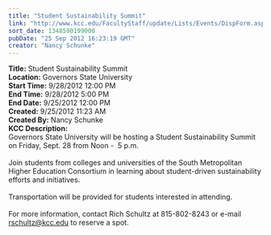 ```yaml
---
title: "Student Sustainability Summit"
link: "http://www.kcc.edu/FacultyStaff/update/Lists/Events/DispForm.aspx?ID=300"
sort_date: 1348590199000
pubDate: "25 Sep 2012 16:23:19 GMT"
creator: "Nancy Schunke"
---
```


<div><b>Title:</b> Student Sustainability Summit</div>
<div><b>Location:</b> Governors State University</div>
<div><b>Start Time:</b> 9/28/2012 12:00 PM</div>
<div><b>End Time:</b> 9/28/2012 5:00 PM</div>
<div><b>End Date:</b> 9/25/2012 12:00 PM</div>
<div><b>Created:</b> 9/25/2012 11:23 AM</div>
<div><b>Created By:</b> Nancy Schunke</div>
<div><b>KCC Description:</b> <div class=ExternalClass3D0B0EE24DF445F39A291A2125BAAC2F><div>
<div class=ExternalClass7A2192F510BF4D3F908596F1E7330CF1>
<div>Governors State University will be hosting a Student Sustainability Summit on Friday, Sept. 28 from Noon -  5 p.m.</div>
<div> </div>
<div>Join students from colleges and universities of the South Metropolitan Higher Education Consortium in learning about student-driven sustainability efforts and initiatives. </div>
<div> </div>
<div>Transportation will be provided for students interested in attending. </div>
<div> </div>
<div>For more information, contact Rich Schultz at 815-802-8243 or e-mail <a href="mailto:rschultz@kcc.edu">rschultz@kcc.edu</a> to reserve a spot.</div></div></div></div></div>
